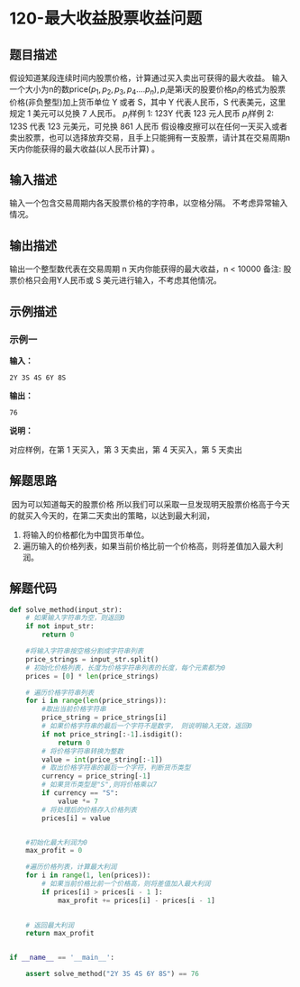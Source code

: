 #  120-最大收益股票收益问题

## 题目描述

假设知道某段连续时间内股票价格，计算通过买入卖出可获得的最大收益。
输入一个大小为n的数price$(p_1,p_2,p_3,p_4....p_n),p_i$是第i天的股要价格$p_i$的格式为股票价格(非负整型)加上货币单位 Y 或者 S，其中 Y 代表人民币，S 代表美元，这里规定 1 美元可以兑换 7 人民币。
$p_i$样例 1: 123Y 代表 123 元人民币
$p_i$样例 2: 123S 代表 123 元美元，可兑换 861 人民币
假设橡皮擦可以在任何一天买入或者卖出胶票，也可以选择放弃交易，且手上只能拥有一支股票，请计其在交易周期n天内你能获得的最大收益(以人民币计算) 。

## 输入描述

输入一个包含交易周期内各天股票价格的字符串，以空格分隔。
不考虑异常输入情况。

## 输出描述

输出一个整型数代表在交易周期 n 天内你能获得的最大收益，n < 10000
备注: 股票价格只会用Y人民币或 S 美元进行输入，不考虑其他情况。

## 示例描述

### 示例一

**输入：**

```text
2Y 3S 4S 6Y 8S
```

**输出：**

```text
76
```

**说明：**  

对应样例，在第 1 天买入，第 3 天卖出，第 4 天买入，第 5 天卖出



## 解题思路

​			因为可以知道每天的股票价格 所以我们可以采取一旦发现明天股票价格高于今天的就买入今天的，在第二天卖出的策略，以达到最大利润，

1. 将输入的价格都化为中国货币单位。
2. 遍历输入的价格列表，如果当前价格比前一个价格高，则将差值加入最大利润。

## 解题代码

```python
def solve_method(input_str):
	# 如果输入字符串为空，则返回0
	if not input_str:
		return 0

	#将输入字符串按空格分割成字符串列表
	price_strings = input_str.split()
	# 初始化价格列表，长度为价格字符串列表的长度，每个元素都为0
	prices = [0] * len(price_strings)

	# 遍历价格字符串列表
	for i in range(len(price_strings)):
		#取出当前价格字符串
		price_string = price_strings[i]
		# 如果价格字符串的最后一个字符不是数字， 则说明输入无效，返回0
		if not price_string[:-1].isdigit():
			return 0
		# 将价格字符串转换为整数
		value = int(price_string[:-1])
		# 取出价格字符串的最后一个字符，判断货币类型
		currency = price_string[-1]
		# 如果货币类型是"S",则将价格乘以7
		if currency == "S":
			value *= 7
		# 将处理后的价格存入价格列表
		prices[i] = value


	#初始化最大利润为0
	max_profit = 0

	#遍历价格列表，计算最大利润
	for i in range(1, len(prices)):
		# 如果当前价格比前一个价格高，则将差值加入最大利润
		if prices[i] > prices[i - 1 ]:
			max_profit += prices[i] - prices[i - 1]
		

	# 返回最大利润
	return max_profit


if __name__ == '__main__':

	assert solve_method("2Y 3S 4S 6Y 8S") == 76


```



